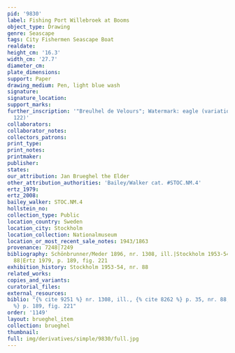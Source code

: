 ```yaml
---
pid: '9830'
label: Fishing Port Willebroek at Booms
object_type: Drawing
genre: Seascape
tags: City Fishermen Seascape Boat
realdate: 
height_cm: '16.3'
width_cm: '27.7'
diameter_cm: 
plate_dimensions: 
support: Paper
drawing_medium: Pen, light blue wash
signature: 
signature_location: 
support_marks: 
further_inscription: '"Breulhel de Velours"; Watermark: eagle (variation of Briquet
  122)'
collaborators: 
collaborator_notes: 
collectors_patrons: 
print_type: 
print_notes: 
printmaker: 
publisher: 
states: 
our_attribution: Jan Brueghel the Elder
other_attribution_authorities: 'Bailey/Walker cat. #STOC.NM.4'
ertz_1979: 
ertz_2008: 
bailey_walker: STOC.NM.4
hollstein_no: 
collection_type: Public
location_country: Sweden
location_city: Stockholm
location_collection: Nationalmuseum
location_or_most_recent_sale_notes: 1943/1863
provenance: 7248|7249
bibliography: Schönbrunner/Meder 1896, nr. 1308, ill.|Stockholm 1953-54, p. 35, nr.
  88|Ertz 1979, p. 189, fig. 221
exhibition_history: Stockholm 1953-54, nr. 88
related_works: 
copies_and_variants: 
curatorial_files: 
external_resources: 
biblio: "{% cite 9251 %} nr. 1308, ill., {% cite 8262 %} p. 35, nr. 88, {% cite 9004
  %} p. 189, fig. 221"
order: '1149'
layout: brueghel_item
collection: brueghel
thumbnail: 
full: img/derivatives/simple/9830/full.jpg
---
```

